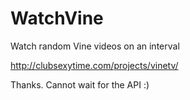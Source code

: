 WatchVine
======

Watch random Vine videos on an interval

http://clubsexytime.com/projects/vinetv/

Thanks.  Cannot wait for the API :)